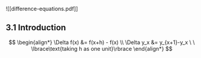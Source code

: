 ![[difference-equations.pdf]]


## 3.1 Introduction
$$
\begin{align*}
\Delta f(x) &= f(x+h) - f(x) \\
\Delta y_x &= y_{x+1}-y_x \ \  \lbrace\text{taking h as one unit}\rbrace
\end{align*}
$$